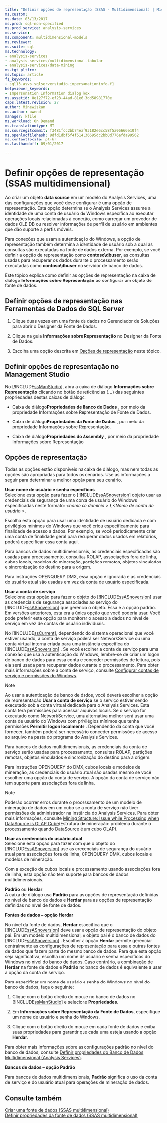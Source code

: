 ```yaml
---
title: "Definir opções de representação (SSAS - Multidimensional) | Microsoft Docs"
ms.custom: 
ms.date: 03/13/2017
ms.prod: sql-non-specified
ms.prod_service: analysis-services
ms.service: 
ms.component: multidimensional-models
ms.reviewer: 
ms.suite: sql
ms.technology:
- analysis-services
- analysis-services/multidimensional-tabular
- analysis-services/data-mining
ms.tgt_pltfrm: 
ms.topic: article
f1_keywords:
- sql13.asvs.sqlserverstudio.impersonationinfo.f1
helpviewer_keywords:
- Impersonation Information dialog box
ms.assetid: 8e127f72-ef23-44ad-81e6-3dd58981770e
caps.latest.revision: 27
author: Minewiskan
ms.author: owend
manager: kfile
ms.workload: On Demand
ms.translationtype: MT
ms.sourcegitcommit: f3481fcc2bb74eaf93182e6cc58f5a06666e10f4
ms.openlocfilehash: 9dfd1dbf5f4f514136695dc2bb0d776afda99562
ms.contentlocale: pt-br
ms.lasthandoff: 09/01/2017

---
```

# <a name="set-impersonation-options-ssas---multidimensional"></a>Definir opções de representação (SSAS multidimensional)
  Ao criar um objeto **data source** em um modelo do Analysis Services, uma das configurações que você deve configurar é uma opção de representação. Esta opção determina se o Analysis Services assume a identidade de uma conta de usuário do Windows específica ao executar operações locais relacionadas à conexão, como carregar um provedor de dados OLE DB ou resolver informações de perfil de usuário em ambientes que dão suporte a perfis móveis.  
  
 Para conexões que usam a autenticação do Windows, a opção de representação também determina a identidade de usuário sob a qual as consultas são executadas na fonte de dados externa. Por exemplo, se você definir a opção de representação como **contoso\dbuser**, as consultas usadas para recuperar os dados durante o processamento serão executadas como **contoso\dbuser** no servidor de banco de dados.  
  
 Este tópico explica como definir as opções de representação na caixa de diálogo **Informações sobre Representação** ao configurar um objeto de fonte de dados.  
  
## <a name="set-impersonation-options-in-sql-server-data-tools"></a>Definir opções de representação nas Ferramentas de Dados do SQL Server  
  
1.  Clique duas vezes em uma fonte de dados no Gerenciador de Soluções para abrir o Designer da Fonte de Dados.  
  
2.  Clique na guia **Informações sobre Representação** no Designer da Fonte de Dados.  
  
3.  Escolha uma opção descrita em [Opções de representação](#bkmk_options) neste tópico.  
  
## <a name="set-impersonation-options-in-management-studio"></a>Definir opções de representação no Management Studio  
 No [!INCLUDE[ssManStudio](../../includes/ssmanstudio-md.md)], abra a caixa de diálogo **Informações sobre Representação** clicando no botão de reticências (**...**) das seguintes propriedades destas caixas de diálogo:  
  
-   Caixa de diálogo**Propriedades de Banco de Dados** , por meio da propriedade Informações sobre Representação de Fonte de Dados.  
  
-   Caixa de diálogo**Propriedades da Fonte de Dados** , por meio da propriedade Informações sobre Representação.  
  
-   Caixa de diálogo**Propriedades do Assembly** , por meio da propriedade Informações sobre Representação.  
  
##  <a name="bkmk_options"></a> Opções de representação  
 Todas as opções estão disponíveis na caixa de diálogo, mas nem todas as opções são apropriadas para todos os cenários. Use as informações a seguir para determinar a melhor opção para seu cenário.  
  
 **Usar nome de usuário e senha específicos**  
 Selecione esta opção para fazer o [!INCLUDE[ssASnoversion](../../includes/ssasnoversion-md.md)] objeto usar as credenciais de segurança de uma conta de usuário do Windows especificadas neste formato:  *\<nome de domínio >*  **\\**   *\<Nome de conta de usuário >*.  
  
 Escolha esta opção para usar uma identidade de usuário dedicada e com privilégios mínimos do Windows que você criou especificamente para finalidade de acesso a dados. Por exemplo, se você periodicamente criar uma conta de finalidade geral para recuperar dados usados em relatórios, poderá especificar essa conta aqui.  
  
 Para bancos de dados multidimensionais, as credenciais especificadas são usadas para processamento, consultas ROLAP, associações fora de linha, cubos locais, modelos de mineração, partições remotas, objetos vinculados e sincronização do destino para a origem.  
  
 Para instruções OPENQUERY DMX, essa opção é ignorada e as credenciais do usuário atual são usadas em vez da conta de usuário especificada.  
  
 **Usar a conta de serviço**  
 Selecione esta opção para fazer o objeto do [!INCLUDE[ssASnoversion](../../includes/ssasnoversion-md.md)] usar as credenciais de segurança associadas ao serviço do [!INCLUDE[ssASnoversion](../../includes/ssasnoversion-md.md)] que gerencia o objeto. Essa é a opção padrão. Em versões anteriores, esta era a única opção que você poderia usar. Você pode preferir esta opção para monitorar o acesso a dados no nível de serviço em vez de contas de usuário individuais.  
  
 No [!INCLUDE[ssCurrent](../../includes/sscurrent-md.md)], dependendo do sistema operacional que você estiver usando, a conta de serviço poderá ser NetworkService ou uma conta virtual interna criada para uma instância específica do [!INCLUDE[ssASnoversion](../../includes/ssasnoversion-md.md)] . Se você escolher a conta de serviço para uma conexão que usa a autenticação do Windows, lembre-se de criar um logon de banco de dados para essa conta e conceder permissões de leitura, pois ela será usada para recuperar dados durante o processamento. Para obter mais informações sobre a conta de serviço, consulte [Configurar contas de serviço e permissões do Windows](../../database-engine/configure-windows/configure-windows-service-accounts-and-permissions.md).  
  
> [!NOTE]  
>  Ao usar a autenticação de banco de dados, você deverá escolher a opção de representação **Usar a conta de serviço** se o serviço estiver sendo executado sob a conta virtual dedicada para o Analysis Services. Esta conta terá permissões para acessar arquivos locais. Se o serviço for executado como NetworkService, uma alternativa melhor será usar uma conta de usuário do Windows com privilégios mínimos que tenha permissões **Permitir logon localmente** . Dependendo da conta que você fornecer, também poderá ser necessário conceder permissões de acesso ao arquivo na pasta do programa do Analysis Services.  
  
 Para bancos de dados multidimensionais, as credenciais da conta de serviço serão usadas para processamento, consultas ROLAP, partições remotas, objetos vinculados e sincronização do destino para a origem.  
  
 Para instruções OPENQUERY do DMX, cubos locais e modelos de mineração, as credenciais do usuário atual são usadas mesmo se você escolher uma opção da conta de serviço. A opção da conta de serviço não tem suporte para associações fora de linha.  
  
> [!NOTE]  
>  Poderão ocorrer erros durante o processamento de um modelo de mineração de dados em um cubo se a conta de serviço não tiver permissões de administrador na instância do Analysis Services. Para obter mais informações, consulte [Mining Structure: Issue while Processing when DataSource is OLAP Cube](http://go.microsoft.com/fwlink/?LinkId=251610)(Estrutura de mineração: problema durante o processamento quando DataSource é um cubo OLAP).  
  
 **Usar as credenciais do usuário atual**  
 Selecione esta opção para fazer com que o objeto do [!INCLUDE[ssASnoversion](../../includes/ssasnoversion-md.md)] use as credenciais de segurança do usuário atual para associações fora de linha, OPENQUERY DMX, cubos locais e modelos de mineração.  
  
 Com a exceção de cubos locais e processamento usando associações fora de linha, esta opção não tem suporte para bancos de dados multidimensionais.  
  
 **Padrão** ou **Herdar**  
 A caixa de diálogo usa **Padrão** para as opções de representação definidas no nível de banco de dados e **Herdar** para as opções de representação definidas no nível de fonte de dados.  
  
 **Fontes de dados – opção Herdar**  
  
 No nível da fonte de dados, **Herdar** especifica que o [!INCLUDE[ssASnoversion](../../includes/ssasnoversion-md.md)] deve usar a opção de representação do objeto pai. Em um modelo multidimensional, o objeto pai é o banco de dados do [!INCLUDE[ssASnoversion](../../includes/ssasnoversion-md.md)] . Escolher a opção **Herdar** permite gerenciar centralmente as configurações de representação para essa e outras fontes de dados que fazem parte do mesmo banco de dados. Para que esta opção seja significativa, escolha um nome de usuário e senha específicos do Windows no nível do banco de dados. Caso contrário, a combinação de **Herdar** na fonte de dados e **Padrão** no banco de dados é equivalente a usar a opção da conta de serviço.  
  
 Para especificar um nome de usuário e senha do Windows no nível do banco de dados, faça o seguinte:  
  
1.  Clique com o botão direito do mouse no banco de dados no [!INCLUDE[ssManStudio](../../includes/ssmanstudio-md.md)] e selecione **Propriedades**.  
  
2.  Em **Informações sobre Representação da Fonte de Dados**, especifique um nome de usuário e senha do Windows.  
  
3.  Clique com o botão direito do mouse em cada fonte de dados e exiba suas propriedades para garantir que cada uma esteja usando a opção **Herdar**.  
  
 Para obter mais informações sobre as configurações padrão no nível do banco de dados, consulte [Definir propriedades do Banco de Dados Multidimensional &#40;Analysis Services&#41;](../../analysis-services/multidimensional-models/set-multidimensional-database-properties-analysis-services.md).  
  
 **Bancos de dados – opção Padrão**  

 Para bancos de dados multidimensionais, **Padrão** significa o uso da conta de serviço e do usuário atual para operações de mineração de dados.  
  
## <a name="see-also"></a>Consulte também  
 [Criar uma fonte de dados &#40;SSAS multidimensional&#41;](../../analysis-services/multidimensional-models/create-a-data-source-ssas-multidimensional.md)   
 [Definir propriedades da fonte de dados &#40;SSAS multidimensional&#41;](../../analysis-services/multidimensional-models/set-data-source-properties-ssas-multidimensional.md)   

  
  

